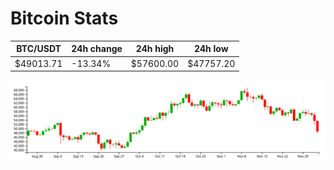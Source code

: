 # Bitcoin Stats

BTC/USDT|24h change|24h high|24h low|
|---|---|---|---|
|$49013.71|-13.34%|$57600.00|$47757.20|

<img src="./chart.svg">
